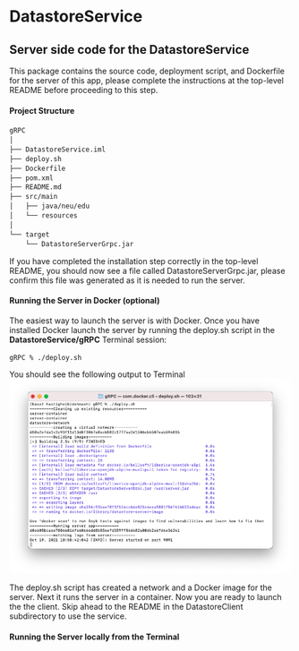 # DatastoreService
## Server side code for the DatastoreService
This package contains the source code, deployment script, and Dockerfile for the server of this app, please complete the instructions at the top-level README before proceeding to this step.

#### Project Structure
```bash
gRPC
│
├── DatastoreService.iml
├── deploy.sh
├── Dockerfile
├── pom.xml
├── README.md
├── src/main
│   ├── java/neu/edu
│   └── resources  
│
└── target
    └── DatastoreServerGrpc.jar
```

If you have completed the installation step correctly in the top-level README, you should now see a file called DatastoreServerGrpc.jar, please confirm this file was generated as it is needed to run the server.

#### Running the Server in Docker (optional)
The easiest way to launch the server is with Docker. Once you have installed Docker launch the server by running the deploy.sh script in the **DatastoreService/gRPC** Terminal session:

`gRPC % ./deploy.sh`

You should see the following output to Terminal
![Terminal output](images/server-docker-output.png)

The deploy.sh script has created a network and a Docker image for the server. Next it runs the server in a container. Now you are ready to launch the the client. Skip ahead to the README in the  DatastoreClient subdirectory to use the service.

#### Running the Server locally from the Terminal

